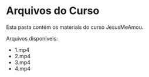 # Arquivos do Curso

Esta pasta contém os materiais do curso JesusMeAmou.

Arquivos disponíveis:
- 1.mp4
- 2.mp4
- 3.mp4
- 4.mp4